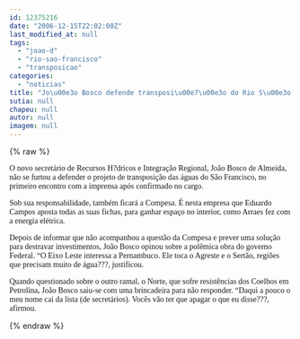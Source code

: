 ```yaml
---
id: 12375216
date: "2006-12-15T22:02:00Z"
last_modified_at: null
tags:
  - "joao-d"
  - "rio-sao-francisco"
  - "transposicao"
categories:
  - "noticias"
title: "Jo\u00e3o Bosco defende transposi\u00e7\u00e3o do Rio S\u00e3o Francisco"
sutia: null
chapeu: null
autor: null
imagem: null
---
```

{% raw %}
<p><P><FONT face=Verdana>O novo secretário de Recursos H?dricos e Integração Regional, João Bosco de Almeida, não se furtou a defender o projeto de transposição das águas do São Francisco, no primeiro encontro com a imprensa após confirmado no cargo. </FONT></P></p>
<p><P><FONT face=Verdana>Sob sua responsabilidade, também ficará a Compesa. É nesta empresa que Eduardo Campos aposta todas as suas fichas, para ganhar espaço no interior, como Arraes fez com a energia elétrica.<BR></FONT><FONT face=Verdana></FONT></P></p>
<p><P><FONT face=Verdana>Depois de informar que não acompanhou a questão da Compesa e prever uma solução para destravar investimentos, João Bosco opinou sobre a polêmica obra do governo Federal. “O Eixo Leste interessa a Pernambuco. Ele toca o Agreste e o Sertão, regiões que precisam muito de água???, justificou.</FONT></P></p>
<p><P><FONT face=Verdana>Quando questionado sobre o outro ramal, o Norte, que sofre resistências dos Coelhos em Petrolina, João Bosco saiu-se com uma brincadeira para não responder. “Daqui a pouco o meu nome cai da lista (de secretários). Vocês vão ter que apagar o que eu disse???, afirmou.</FONT></P> </p>
{% endraw %}